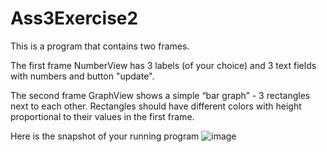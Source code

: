 # Ass3Exercise2

This is a program that contains two frames.

The first frame NumberView has 3 labels (of your choice) and 3 text fields with numbers and
button "update".

The second frame GraphView shows a simple “bar graph” - 3 rectangles next to each other.
Rectangles should have different colors with height proportional to their values in the first
frame.

Here is the snapshot of your running program 
![image]()
